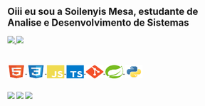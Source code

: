 ## Oiii eu sou a Soilenyis Mesa, estudante de Analise e Desenvolvimento de Sistemas

<div> 
  <a href="https://github.com/soemesa">
  <img height="180cm" src="https://github-readme-stats.vercel.app/api?username=soemesa&show_icons=true&theme=highcontrast&include_all_commits=true&count_private=true"/>
  <img height="180cm" src="https://github-readme-stats.vercel.app/api/top-langs/?username=soemesa&layout=compact&langs_count=16&theme=radical"/>
</div>
    
 ##
 
<div style="display: inline_block"><br>
  <img align="center" alt="Soe-HTML" height="30" width="40" src="https://raw.githubusercontent.com/devicons/devicon/master/icons/html5/html5-original.svg">
  <img align="center" alt="Soe-CSS" height="30" width="40" src="https://raw.githubusercontent.com/devicons/devicon/master/icons/css3/css3-original.svg">
  <img align="center" alt="Soe-Js" height="30" width="40" src="https://raw.githubusercontent.com/devicons/devicon/master/icons/javascript/javascript-plain.svg">
  <img align="center" alt="Soe-Ts" height="30" width="40" src="https://raw.githubusercontent.com/devicons/devicon/master/icons/typescript/typescript-plain.svg">
  <img align="center" alt="Rafa-Git" height="30" width="40" src="https://raw.githubusercontent.com/devicons/devicon/master/icons/git/git-original.svg">
  <img align="center" alt="Rafa-Spring" height="30" width="40" src="https://raw.githubusercontent.com/devicons/devicon/master/icons/spring/spring-original.svg">
  <img align="center" alt="Rafa-Python" height="30" width="40" src="https://raw.githubusercontent.com/devicons/devicon/master/icons/python/python-original.svg">   
</div>

##  

<div> 
  <a href="https://www.linkedin.com/in/soilenyis-mesa-b50433248/" target="_blank"><img src="https://img.shields.io/badge/-LinkedIn-%230077B5?style=for-the-badge&logo=linkedin&logoColor=white"   
  target="_blank"></a> 
  <a href="mailto:soilenyis@gmail.com"> <img src="https://img.shields.io/badge/Gmail-D14836?style=for-the-badge&logo=gmail&logoColor=white" target="_blank" rel="nooreper"></a>
  <a href="https://twitter.com/SoeMesa"><img src="https://img.shields.io/badge/Twitter-1DA1F2?style=for-the-badge&logo=twitter&logoColor=white"></a>
</div> 

